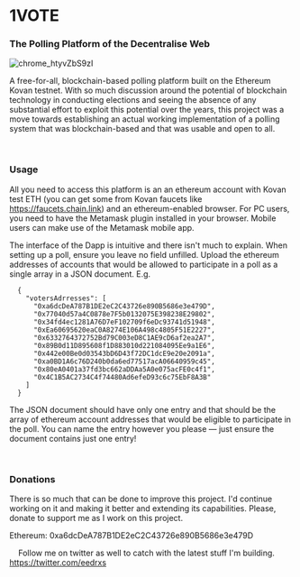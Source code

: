 # 1VOTE
### The Polling Platform of the Decentralise Web  

![chrome_htyvZbS9zI](https://user-images.githubusercontent.com/76642653/160803618-3d179c79-a5b9-46f8-b093-b1a415e2e91e.png)



A free-for-all, blockchain-based polling platform built on the Ethereum Kovan testnet. With so much discussion around the potential of blockchain technology in conducting elections and seeing the absence of any substantial effort to exploit this potential over the years, this project was a move towards establishing an actual working implementation of a polling system that was blockchain-based and that was usable and open to all.  


&nbsp;
&nbsp;
### Usage  

All you need to access this platform is an an ethereum account with Kovan test ETH (you can get some from Kovan faucets like https://faucets.chain.link) and an ethereum-enabled browser. For PC users, you need to have the Metamask plugin installed in your browser. Mobile users can make use of the Metamask mobile app.

The interface of the Dapp is intuitive and there isn't much to explain. When setting up a poll, ensure you leave no field unfilled. Upload the ethereum addresses of accounts that would be allowed to participate in a poll as a single array in a JSON document. E.g.  

```
  {
    "votersAdrresses": [
      "0xa6dcDeA787B1DE2eC2C43726e890B5686e3e479D",
      "0x77040d57a4C0878e7F5b0132075E398238E29802",
      "0x34fd4ec1281A76D7eF102709f6eDc93741d51948",
      "0xEa60695620eaC0A8274E106A498c4805F51E2227",
      "0x6332764372752Bd79C003eD8C1AE9cD6af2ea2A7",
      "0x89B0d11D895608f1D883010d221084095Ee9a1E6",
      "0x442e00Be0d03543bD6D43f72DC1dcE9e20e2091a",
      "0xa0BD1A6c76D240b0da6ed77517acA06640959c45",
      "0x80eA0401a37fd3bc662aDDAa5A0e075acFE0c4f1",
      "0x4C1B5AC2734C4f74480Ad6efeD93c6c75EbF8A3B"
    ]
  }
```  


The JSON document should have only one entry and that should be the array of ethereum account addresses that would be eligible to participate in the poll. You can name the entry however you please — just ensure the document contains just one entry!


&nbsp;
&nbsp;
### Donations  

There is so much that can be done to improve this project. I'd continue working on it and making it better and extending its capabilities. Please, donate to support me as I work on this project.

Ethereum: 0xa6dcDeA787B1DE2eC2C43726e890B5686e3e479D  


&nbsp;
&nbsp;
Follow me on twitter as well to catch with the latest stuff I'm building.
https://twitter.com/eedrxs

